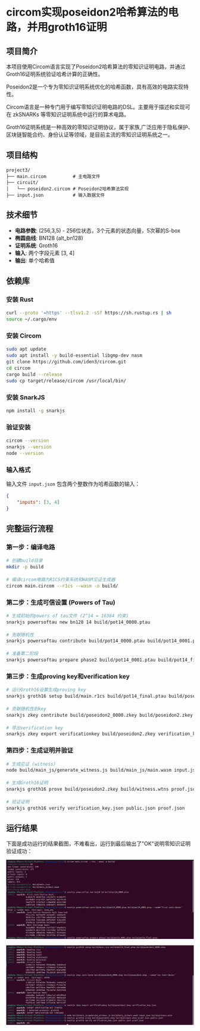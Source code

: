 # circom实现poseidon2哈希算法的电路，并用groth16证明

## 项目简介
本项目使用Circom语言实现了Poseidon2哈希算法的零知识证明电路，并通过Groth16证明系统验证哈希计算的正确性。

Poseidon2是一个专为零知识证明系统优化的哈希函数，具有高效的电路实现特性。

Circom语言是一种专门用于编写零知识证明电路的DSL。主要用于描述和实现可在 zkSNARKs 等零知识证明系统中运行的算术电路。

Groth16证明系统是一种高效的零知识证明协议，属于家族,广泛应用于隐私保护、区块链智能合约、身份认证等领域，是目前主流的零知识证明系统之一。

## 项目结构
```
project3/
├── main.circom          # 主电路文件
├── circuit/
│   └── poseidon2.circom # Poseidon2哈希算法实现
├── input.json           # 输入数据文件

```

## 技术细节
- **电路参数**: (256,3,5) - 256位状态，3个元素的状态向量，5次幂的S-box
- **椭圆曲线**: BN128 (alt_bn128)
- **证明系统**: Groth16
- **输入**: 两个字段元素 [3, 4]
- **输出**: 单个哈希值

## 依赖库

### 安装 Rust
```bash
curl --proto '=https' --tlsv1.2 -sSf https://sh.rustup.rs | sh
source ~/.cargo/env
```

### 安装 Circom
```bash
sudo apt update
sudo apt install -y build-essential libgmp-dev nasm
git clone https://github.com/iden3/circom.git
cd circom
cargo build --release
sudo cp target/release/circom /usr/local/bin/
```

### 安装 SnarkJS
```bash
npm install -g snarkjs
```

### 验证安装
```bash
circom --version
snarkjs --version
node --version
```

### 输入格式
输入文件 `input.json` 包含两个整数作为哈希函数的输入：
```json
{
    "inputs": [3, 4]
}
```

## 完整运行流程

### 第一步：编译电路
```bash
# 创建build目录
mkdir -p build

# 编译circom电路为R1CS约束系统和WASM见证生成器
circom main.circom --r1cs --wasm -o build/
```

### 第二步：生成可信设置 (Powers of Tau)
```bash
# 生成初始的powers of tau文件 (2^14 = 16384 约束)
snarkjs powersoftau new bn128 14 build/pot14_0000.ptau

# 贡献随机性
snarkjs powersoftau contribute build/pot14_0000.ptau build/pot14_0001.ptau --name="First contributor"

# 准备第二阶段
snarkjs powersoftau prepare phase2 build/pot14_0001.ptau build/pot14_final.ptau
```

### 第三步：生成proving key和verification key
```bash
# 运行Groth16设置生成proving key
snarkjs groth16 setup build/main.r1cs build/pot14_final.ptau build/poseidon2_0000.zkey

# 贡献随机性到key
snarkjs zkey contribute build/poseidon2_0000.zkey build/poseidon2.zkey --name="1st Contributor"

# 导出verification key
snarkjs zkey export verificationkey build/poseidon2.zkey verification_key.json
```

### 第四步：生成证明并验证
```bash
# 生成见证 (witness)
node build/main_js/generate_witness.js build/main_js/main.wasm input.json build/witness.wtns

# 生成Groth16证明
snarkjs groth16 prove build/poseidon2.zkey build/witness.wtns proof.json public.json

# 验证证明
snarkjs groth16 verify verification_key.json public.json proof.json
```

## 运行结果
下面是成功运行的结果截图，不难看出，运行到最后输出了"OK"说明零知识证明验证成功：

![第一部分运行结果](./l1.png)

![第二部分运行结果](./l2.png)